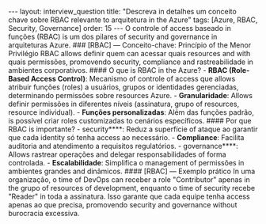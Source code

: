 --- layout: interview_question title: "Descreva in detalhes um conceito chave sobre RBAC relevante to arquitetura in the Azure" tags: [Azure, RBAC, Security, Governance] order: 15 --- O controle of access baseado in funções (RBAC) is um dos pilares of security and governance in arquiteturas Azure. ### [RBAC] — Conceito-chave: Princípio of the Menor Privilégio RBAC allows definir quem can acessar quais resources and with quais permissões, promovendo security, compliance and rastreabilidade in ambientes corporativos. #### O que is RBAC in the Azure? - **RBAC (Role-Based Access Control)**: Mecanismo of controle of access que allows atribuir funções (roles) a usuários, grupos or identidades gerenciadas, determinando permissões sobre resources Azure. - **Granularidade**: Allows definir permissões in diferentes níveis (assinatura, grupo of resources, resource individual). - **Funções personalizadas**: Além das funções padrão, is possível criar roles customizadas to cenários específicos. #### Por que RBAC is importante? - security****: Reduz a superfície of ataque ao garantir que cada identity só tenha access ao necessário. - **Compliance**: Facilita auditoria and atendimento a requisitos regulatórios. - governance****: Allows rastrear operações and delegar responsabilidades of forma controlada. - **Escalabilidade**: Simplifica o management of permissões in ambientes grandes and dinâmicos. #### [RBAC] — Exemplo prático In uma organização, o time of DevOps can receber a role "Contributor" apenas in the grupo of resources of development, enquanto o time of security recebe "Reader" in toda a assinatura. Isso garante que cada equipe tenha access apenas ao que precisa, promovendo security and governance without burocracia excessiva.